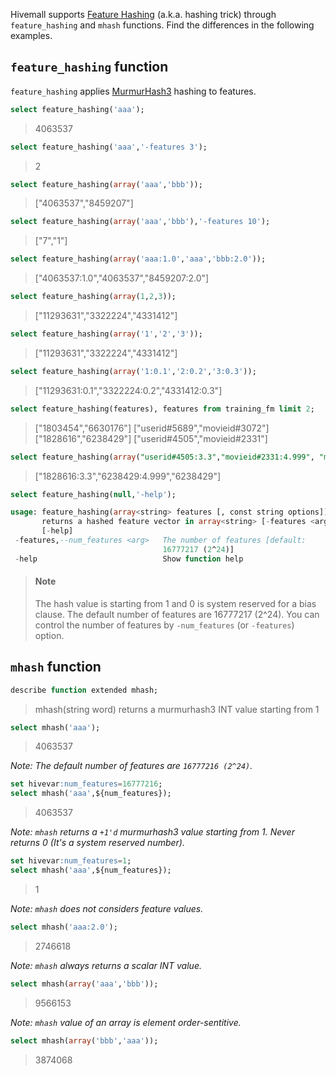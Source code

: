 <!--
  Licensed to the Apache Software Foundation (ASF) under one
  or more contributor license agreements.  See the NOTICE file
  distributed with this work for additional information
  regarding copyright ownership.  The ASF licenses this file
  to you under the Apache License, Version 2.0 (the
  "License"); you may not use this file except in compliance
  with the License.  You may obtain a copy of the License at

    http://www.apache.org/licenses/LICENSE-2.0

  Unless required by applicable law or agreed to in writing,
  software distributed under the License is distributed on an
  "AS IS" BASIS, WITHOUT WARRANTIES OR CONDITIONS OF ANY
  KIND, either express or implied.  See the License for the
  specific language governing permissions and limitations
  under the License.
-->
        
Hivemall supports [Feature Hashing](https://en.wikipedia.org/wiki/Feature_hashing) (a.k.a. hashing trick) through `feature_hashing` and `mhash` functions. 
Find the differences in the following examples.

<!-- toc -->

## `feature_hashing` function

`feature_hashing` applies [MurmurHash3](https://github.com/aappleby/smhasher) hashing to features. 

```sql
select feature_hashing('aaa');
```
> 4063537

```sql
select feature_hashing('aaa','-features 3');
```
> 2

```sql
select feature_hashing(array('aaa','bbb'));
```
> ["4063537","8459207"]

```sql
select feature_hashing(array('aaa','bbb'),'-features 10');
```
> ["7","1"]

```sql
select feature_hashing(array('aaa:1.0','aaa','bbb:2.0'));
```
> ["4063537:1.0","4063537","8459207:2.0"]

```sql
select feature_hashing(array(1,2,3));
```
> ["11293631","3322224","4331412"]

```sql
select feature_hashing(array('1','2','3'));
```
> ["11293631","3322224","4331412"]

```sql
select feature_hashing(array('1:0.1','2:0.2','3:0.3'));
```
> ["11293631:0.1","3322224:0.2","4331412:0.3"]

```sql
select feature_hashing(features), features from training_fm limit 2;
```
> ["1803454","6630176"]   ["userid#5689","movieid#3072"]
> ["1828616","6238429"]   ["userid#4505","movieid#2331"]

```sql
select feature_hashing(array("userid#4505:3.3","movieid#2331:4.999", "movieid#2331"));
```
> ["1828616:3.3","6238429:4.999","6238429"]

```sql
select feature_hashing(null,'-help');

usage: feature_hashing(array<string> features [, const string options]) -
       returns a hashed feature vector in array<string> [-features <arg>]
       [-help]
 -features,--num_features <arg>   The number of features [default:
                                  16777217 (2^24)]
 -help                            Show function help
```

> #### Note
> The hash value is starting from 1 and 0 is system reserved for a bias clause. The default number of features are 16777217 (2^24). 
> You can control the number of features by `-num_features` (or `-features`) option.

## `mhash` function

```sql
describe function extended mhash;
```
> mhash(string word) returns a murmurhash3 INT value starting from 1

```sql
select mhash('aaa');
```
> 4063537

_Note: The default number of features are `16777216 (2^24)`._
```sql
set hivevar:num_features=16777216;
select mhash('aaa',${num_features});
```
>4063537

_Note: `mhash` returns a `+1'd` murmurhash3 value starting from 1. Never returns 0 (It's a system reserved number)._
```sql
set hivevar:num_features=1;
select mhash('aaa',${num_features});
```
> 1

_Note: `mhash` does not considers feature values._
```sql
select mhash('aaa:2.0');
```
> 2746618

_Note: `mhash` always returns a scalar INT value._
```sql
select mhash(array('aaa','bbb'));
```
> 9566153

_Note: `mhash` value of an array is element order-sentitive._
```sql
select mhash(array('bbb','aaa'));
```
> 3874068
